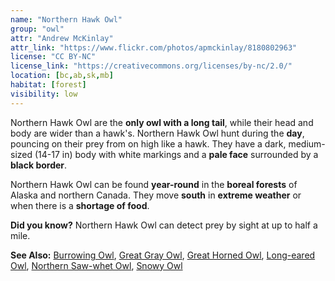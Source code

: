 ```yaml
---
name: "Northern Hawk Owl"
group: "owl"
attr: "Andrew McKinlay"
attr_link: "https://www.flickr.com/photos/apmckinlay/8180802963"
license: "CC BY-NC"
license_link: "https://creativecommons.org/licenses/by-nc/2.0/"
location: [bc,ab,sk,mb]
habitat: [forest]
visibility: low
---
```

Northern Hawk Owl are the **only owl with a long tail**, while their head and body are wider than a hawk's. Northern Hawk Owl hunt during the **day**, pouncing on their prey from on high like a hawk. They have a dark, medium-sized (14-17 in) body with white markings and a **pale face** surrounded by a **black border**.

Northern Hawk Owl can be found **year-round** in the **boreal forests** of Alaska and northern Canada. They move **south** in **extreme weather** or when there is a **shortage of food**.

**Did you know?** Northern Hawk Owl can detect prey by sight at up to half a mile.

<!-- generated, do not edit -->
**See Also:**
[Burrowing Owl](/birds/burrowl),
[Great Gray Owl](/birds/gregrowl),
[Great Horned Owl](/birds/grehowl),
[Long-eared Owl](/birds/longowl),
[Northern Saw-whet Owl](/birds/norsowl),
[Snowy Owl](/birds/snowyowl)
